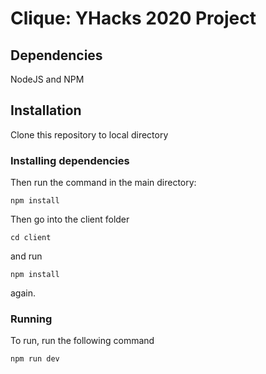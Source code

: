 # Clique: YHacks 2020 Project

## Dependencies
NodeJS and NPM

## Installation
Clone this repository to local directory

### Installing dependencies
Then run the command in the main directory:

```
npm install
```

Then go into the client folder
```
cd client
```
and run
```
npm install
```
again.


### Running
To run, run the following command

```
npm run dev
```
